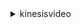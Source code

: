 <details>

<summary>
kinesisvideo
</summary>

- <details><summary>create-signaling-channel</summary>

  * --channel-name
  * --channel-type
  * --single-master-configuration
  * --tags
  * --cli-input-json
  * --cli-input-yaml
  * --generate-cli-skeleton


- <details><summary>create-stream</summary>

  * --device-name
  * --stream-name
  * --media-type
  * --kms-key-id
  * --data-retention-in-hours
  * --tags
  * --cli-input-json
  * --cli-input-yaml
  * --generate-cli-skeleton


- <details><summary>delete-signaling-channel</summary>

  * --channel-arn
  * --current-version
  * --cli-input-json
  * --cli-input-yaml
  * --generate-cli-skeleton


- <details><summary>delete-stream</summary>

  * --stream-arn
  * --current-version
  * --cli-input-json
  * --cli-input-yaml
  * --generate-cli-skeleton


- <details><summary>describe-signaling-channel</summary>

  * --channel-name
  * --channel-arn
  * --cli-input-json
  * --cli-input-yaml
  * --generate-cli-skeleton


- <details><summary>describe-stream</summary>

  * --stream-name
  * --stream-arn
  * --cli-input-json
  * --cli-input-yaml
  * --generate-cli-skeleton


- <details><summary>get-data-endpoint</summary>

  * --stream-name
  * --stream-arn
  * --api-name
  * --cli-input-json
  * --cli-input-yaml
  * --generate-cli-skeleton


- <details><summary>get-signaling-channel-endpoint</summary>

  * --channel-arn
  * --single-master-channel-endpoint-configuration
  * --cli-input-json
  * --cli-input-yaml
  * --generate-cli-skeleton


- <details><summary>help</summary>

  * 


- <details><summary>list-signaling-channels</summary>

  * --channel-name-condition
  * --cli-input-json
  * --cli-input-yaml
  * --starting-token
  * --page-size
  * --max-items
  * --generate-cli-skeleton


- <details><summary>list-streams</summary>

  * --stream-name-condition
  * --cli-input-json
  * --cli-input-yaml
  * --starting-token
  * --page-size
  * --max-items
  * --generate-cli-skeleton


- <details><summary>list-tags-for-resource</summary>

  * --next-token
  * --resource-arn
  * --cli-input-json
  * --cli-input-yaml
  * --generate-cli-skeleton


- <details><summary>list-tags-for-stream</summary>

  * --next-token
  * --stream-arn
  * --stream-name
  * --cli-input-json
  * --cli-input-yaml
  * --generate-cli-skeleton


- <details><summary>tag-resource</summary>

  * --resource-arn
  * --tags
  * --cli-input-json
  * --cli-input-yaml
  * --generate-cli-skeleton


- <details><summary>tag-stream</summary>

  * --stream-arn
  * --stream-name
  * --tags
  * --cli-input-json
  * --cli-input-yaml
  * --generate-cli-skeleton


- <details><summary>untag-resource</summary>

  * --resource-arn
  * --tag-key-list
  * --cli-input-json
  * --cli-input-yaml
  * --generate-cli-skeleton


- <details><summary>untag-stream</summary>

  * --stream-arn
  * --stream-name
  * --tag-key-list
  * --cli-input-json
  * --cli-input-yaml
  * --generate-cli-skeleton


- <details><summary>update-data-retention</summary>

  * --stream-name
  * --stream-arn
  * --current-version
  * --operation
  * --data-retention-change-in-hours
  * --cli-input-json
  * --cli-input-yaml
  * --generate-cli-skeleton


- <details><summary>update-signaling-channel</summary>

  * --channel-arn
  * --current-version
  * --single-master-configuration
  * --cli-input-json
  * --cli-input-yaml
  * --generate-cli-skeleton


- <details><summary>update-stream</summary>

  * --stream-name
  * --stream-arn
  * --current-version
  * --device-name
  * --media-type
  * --cli-input-json
  * --cli-input-yaml
  * --generate-cli-skeleton


</details>


